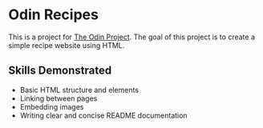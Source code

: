 # Odin Recipes

This is a project for [The Odin Project](https://www.theodinproject.com/). The goal of this project is to create a simple recipe website using HTML.        

## Skills Demonstrated
- Basic HTML structure and elements
- Linking between pages
- Embedding images
- Writing clear and concise README documentation
